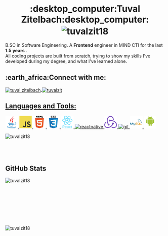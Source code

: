 <h1 align="center">:desktop_computer:Tuval Zitelbach:desktop_computer:
  <br/>
  <img src="https://komarev.com/ghpvc/?username=tuvalzit18&label=Profile%20views&color=0e75b6&style=flat" alt="tuvalzit18" align="center"/> 
</h1>


<p> 
  
B.SC in Software Engineering. A **Frontend** engineer in MIND CTI for the last **1.5 years** .</br>
All coding projects are built from scratch, trying to show my skills I've developed during my degree, and what I've learned alone.

</p>



<h2 align="left">:earth_africa:Connect with me:</h2>
<p align="left">
<a href="https://linkedin.com/in/tuval-zitelbach" target="blank"><img align="center" src="https://raw.githubusercontent.com/rahuldkjain/github-profile-readme-generator/master/src/images/icons/Social/linked-in-alt.svg" alt="tuval zitelbach" height="30" width="40" />
<a href="https://instagram.com/tuvalzit" target="blank"><img align="center" src="https://raw.githubusercontent.com/rahuldkjain/github-profile-readme-generator/master/src/images/icons/Social/instagram.svg" alt="tuvalzit" height="30" width="40" />

</p>
  <h2 align="left">Languages and Tools:</h2>
  <p align="left"> 
    <a href="https://www.java.com" target="_blank" rel="noreferrer">
      <img src="https://raw.githubusercontent.com/devicons/devicon/master/icons/java/java-original.svg" alt="java" width="40" height="40"/> 
    </a> 
    <a href="https://developer.mozilla.org/en-US/docs/Web/JavaScript" target="_blank" rel="noreferrer"> 
      <img src="https://raw.githubusercontent.com/devicons/devicon/master/icons/javascript/javascript-original.svg" alt="javascript" width="40" height="40"/> 
    </a> 
    <a href="https://www.w3.org/html/" target="_blank" rel="noreferrer"> 
      <img src="https://raw.githubusercontent.com/devicons/devicon/master/icons/html5/html5-original-wordmark.svg" alt="html5" width="40" height="40"/> 
    </a>  
    <a href="https://www.w3schools.com/css/" target="_blank" rel="noreferrer"> 
      <img src="https://raw.githubusercontent.com/devicons/devicon/master/icons/css3/css3-original-wordmark.svg" alt="css3" width="40" height="40"/> 
    </a>
    <a href="https://reactjs.org/" target="_blank" rel="noreferrer"> 
      <img src="https://raw.githubusercontent.com/devicons/devicon/master/icons/react/react-original-wordmark.svg" alt="react" width="40" height="40"/> 
    </a> 
    <a href="https://reactnative.dev/" target="_blank" rel="noreferrer"> 
      <img src="https://reactnative.dev/img/header_logo.svg" alt="reactnative" width="40" height="40"/> 
    </a> 
    <a href="https://redux.js.org" target="_blank" rel="noreferrer"> 
      <img src="https://raw.githubusercontent.com/devicons/devicon/master/icons/redux/redux-original.svg" alt="redux" width="40" height="40"/>
    </a> 
    <a href="https://git-scm.com/" target="_blank" rel="noreferrer"> 
      <img src="https://www.vectorlogo.zone/logos/git-scm/git-scm-icon.svg" alt="git" width="40" height="40"/> </a>  
    <a href="https://www.mysql.com/" target="_blank" rel="noreferrer"> 
      <img src="https://raw.githubusercontent.com/devicons/devicon/master/icons/mysql/mysql-original-wordmark.svg" alt="mysql" width="40" height="40"/>
    </a> 
      </a> 
     <a href="https://developer.android.com" target="_blank" rel="noreferrer"> 
      <img src="https://raw.githubusercontent.com/devicons/devicon/master/icons/android/android-original-wordmark.svg" alt="android" width="40" height="40"/> </a>
  </p>

<p><img align="left" src="https://github-readme-stats.vercel.app/api/top-langs?username=TuvalZit18&show_icons=true&locale=en&layout=compact&theme=radical" alt="tuvalzit18" /><br/><br/><br/><br/></p>
<h2 align="left">GitHub Stats</h2>
<p>&nbsp;<img align="left" src="https://github-readme-stats.vercel.app/api?username=TuvalZit18&show_icons=true&locale=en&theme=radical" alt="tuvalzit18" /><br/><br/><br/><br/><br/><br/><br/><br/></p>

<p><img align="left" src="https://github-readme-streak-stats.herokuapp.com/?user=TuvalZit18&theme=radical" alt="tuvalzit18" /></p>
